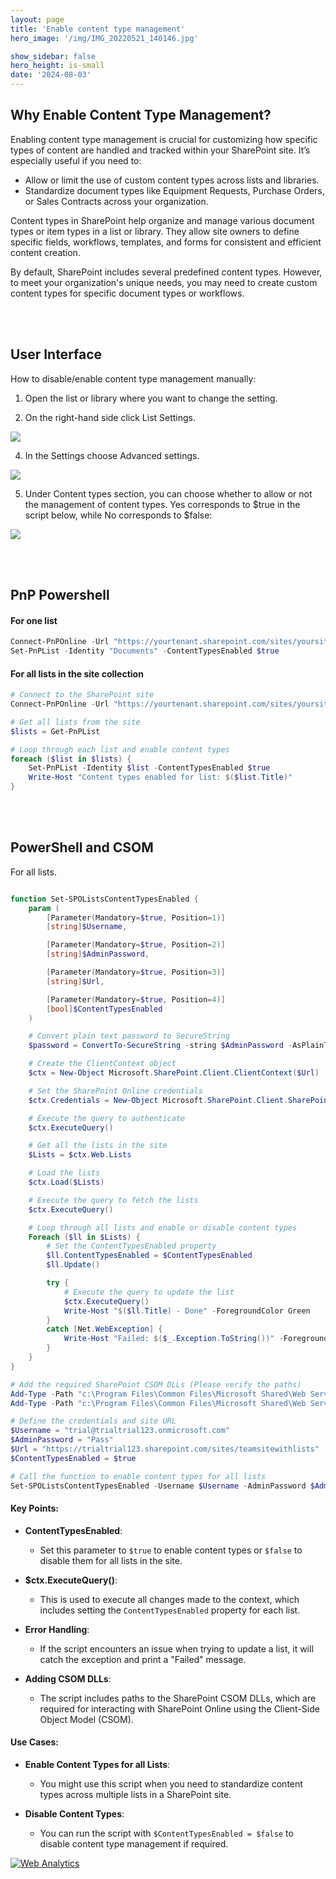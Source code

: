 ```yaml
---
layout: page
title: 'Enable content type management'
hero_image: '/img/IMG_20220521_140146.jpg'

show_sidebar: false
hero_height: is-small
date: '2024-08-03'
---
```



## Why Enable Content Type Management?

Enabling content type management is crucial for customizing how specific types of content are handled and tracked within your SharePoint site. It’s especially useful if you need to:

* Allow or limit the use of custom content types across lists and libraries.
* Standardize document types like Equipment Requests, Purchase Orders, or Sales Contracts across your organization.

Content types in SharePoint help organize and manage various document types or item types in a list or library. They allow site owners to define specific fields, workflows, templates, and forms for consistent and efficient content creation.

By default, SharePoint includes several predefined content types. However, to meet your organization's unique needs, you may need to create custom content types for specific document types or workflows.


<br/><br/>

## User Interface

How to disable/enable content type management manually:

1. Open the list or library where you want to change the setting.


2. On the right-hand side click List Settings.
 
 <img src="/articles/img/enablect.png" ><br/>


4. In the Settings choose Advanced settings.
 
  <img src="/articles/img/enablect2.png" ><br/>


5. Under Content types section, you can choose whether to allow or not the management of content types. Yes corresponds to $true in the script below, while No corresponds to $false:
 

 <img src="/articles/img/enablect3.png" ><br/>



<br/><br/>

## PnP Powershell


#### For one list

```powershell
Connect-PnPOnline -Url "https://yourtenant.sharepoint.com/sites/yoursite" -UseWebLogin
Set-PnPList -Identity "Documents" -ContentTypesEnabled $true
```


#### For all lists in the site collection

```powershell
# Connect to the SharePoint site
Connect-PnPOnline -Url "https://yourtenant.sharepoint.com/sites/yoursite" -UseWebLogin

# Get all lists from the site
$lists = Get-PnPList

# Loop through each list and enable content types
foreach ($list in $lists) {
    Set-PnPList -Identity $list -ContentTypesEnabled $true
    Write-Host "Content types enabled for list: $($list.Title)"
}
```


<br/><br/>

## PowerShell and CSOM

For all lists.

```powershell

function Set-SPOListsContentTypesEnabled {
    param (
        [Parameter(Mandatory=$true, Position=1)]
        [string]$Username,

        [Parameter(Mandatory=$true, Position=2)]
        [string]$AdminPassword,

        [Parameter(Mandatory=$true, Position=3)]
        [string]$Url,

        [Parameter(Mandatory=$true, Position=4)]
        [bool]$ContentTypesEnabled
    )

    # Convert plain text password to SecureString
    $password = ConvertTo-SecureString -string $AdminPassword -AsPlainText -Force

    # Create the ClientContext object
    $ctx = New-Object Microsoft.SharePoint.Client.ClientContext($Url)

    # Set the SharePoint Online credentials
    $ctx.Credentials = New-Object Microsoft.SharePoint.Client.SharePointOnlineCredentials($Username, $password)

    # Execute the query to authenticate
    $ctx.ExecuteQuery()

    # Get all the lists in the site
    $Lists = $ctx.Web.Lists

    # Load the lists
    $ctx.Load($Lists)

    # Execute the query to fetch the lists
    $ctx.ExecuteQuery()

    # Loop through all lists and enable or disable content types
    Foreach ($ll in $Lists) {
        # Set the ContentTypesEnabled property
        $ll.ContentTypesEnabled = $ContentTypesEnabled
        $ll.Update()

        try {
            # Execute the query to update the list
            $ctx.ExecuteQuery()
            Write-Host "$($ll.Title) - Done" -ForegroundColor Green
        }
        catch [Net.WebException] {
            Write-Host "Failed: $($_.Exception.ToString())" -ForegroundColor Red
        }
    }
}

# Add the required SharePoint CSOM DLLs (Please verify the paths)
Add-Type -Path "c:\Program Files\Common Files\Microsoft Shared\Web Server Extensions\15\ISAPI\Microsoft.SharePoint.Client.dll"
Add-Type -Path "c:\Program Files\Common Files\Microsoft Shared\Web Server Extensions\15\ISAPI\Microsoft.SharePoint.Client.Runtime.dll"

# Define the credentials and site URL
$Username = "trial@trialtrial123.onmicrosoft.com"
$AdminPassword = "Pass"
$Url = "https://trialtrial123.sharepoint.com/sites/teamsitewithlists"
$ContentTypesEnabled = $true

# Call the function to enable content types for all lists
Set-SPOListsContentTypesEnabled -Username $Username -AdminPassword $AdminPassword -Url $Url -ContentTypesEnabled $ContentTypesEnabled
```

#### Key Points:

- **ContentTypesEnabled**:
    - Set this parameter to `$true` to enable content types or `$false` to disable them for all lists in the site.

- **$ctx.ExecuteQuery()**: 
    - This is used to execute all changes made to the context, which includes setting the `ContentTypesEnabled` property for each list.

- **Error Handling**: 
    - If the script encounters an issue when trying to update a list, it will catch the exception and print a "Failed" message.

- **Adding CSOM DLLs**: 
    - The script includes paths to the SharePoint CSOM DLLs, which are required for interacting with SharePoint Online using the Client-Side Object Model (CSOM).

#### Use Cases:

- **Enable Content Types for all Lists**: 
    - You might use this script when you need to standardize content types across multiple lists in a SharePoint site.

- **Disable Content Types**: 
    - You can run the script with `$ContentTypesEnabled = $false` to disable content type management if required.







<!-- Default Statcounter code for SPO enable ct
https://powershellscripts.github.io/articles/en/spo/enablect/
-->
<script type="text/javascript">
var sc_project=13073435; 
var sc_invisible=1; 
var sc_security="a5c7940a"; 
var sc_client_storage="disabled"; 
</script>
<script type="text/javascript"
src="https://www.statcounter.com/counter/counter.js"
async></script>
<noscript><div class="statcounter"><a title="Web Analytics"
href="https://statcounter.com/" target="_blank"><img
class="statcounter"
src="https://c.statcounter.com/13073435/0/a5c7940a/1/"
alt="Web Analytics"
referrerPolicy="no-referrer-when-downgrade"></a></div></noscript>
<!-- End of Statcounter Code -->